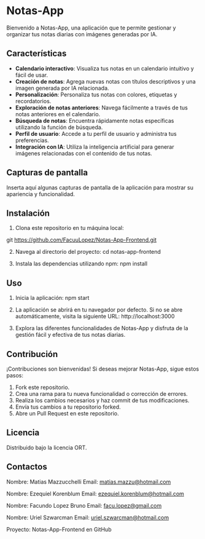 # Notas-App

Bienvenido a Notas-App, una aplicación que te permite gestionar y organizar tus notas diarias con imágenes generadas por IA.

## Características

- **Calendario interactivo**: Visualiza tus notas en un calendario intuitivo y fácil de usar.
- **Creación de notas**: Agrega nuevas notas con títulos descriptivos y una imagen generada por IA relacionada.
- **Personalización**: Personaliza tus notas con colores, etiquetas y recordatorios.
- **Exploración de notas anteriores**: Navega fácilmente a través de tus notas anteriores en el calendario.
- **Búsqueda de notas**: Encuentra rápidamente notas específicas utilizando la función de búsqueda.
- **Perfil de usuario**: Accede a tu perfil de usuario y administra tus preferencias.
- **Integración con IA**: Utiliza la inteligencia artificial para generar imágenes relacionadas con el contenido de tus notas.

## Capturas de pantalla

Inserta aquí algunas capturas de pantalla de la aplicación para mostrar su apariencia y funcionalidad.

## Instalación

1. Clona este repositorio en tu máquina local:

git https://github.com/FacuuLopez/Notas-App-Frontend.git

2. Navega al directorio del proyecto:
cd notas-app-frontend

3. Instala las dependencias utilizando npm:
npm install

## Uso

1. Inicia la aplicación:
npm start

2. La aplicación se abrirá en tu navegador por defecto. Si no se abre automáticamente, visita la siguiente URL:
http://localhost:3000

3. Explora las diferentes funcionalidades de Notas-App y disfruta de la gestión fácil y efectiva de tus notas diarias.

## Contribución

¡Contribuciones son bienvenidas! Si deseas mejorar Notas-App, sigue estos pasos:

1. Fork este repositorio.
2. Crea una rama para tu nueva funcionalidad o corrección de errores.
3. Realiza los cambios necesarios y haz commit de tus modificaciones.
4. Envía tus cambios a tu repositorio forked.
5. Abre un Pull Request en este repositorio.

## Licencia

Distribuido bajo la licencia ORT.

## Contactos
Nombre: Matias Mazzucchelli
Email: matias.mazzu@hotmail.com

Nombre: Ezequiel Korenblum
Email: ezequiel.korenblum@hotmail.com

Nombre: Facundo Lopez Bruno
Email: facu.lopez@gmail.com

Nombre: Uriel Szwarcman
Email: uriel.szwarcman@hotmail.com

Proyecto: Notas-App-Frontend en GitHub